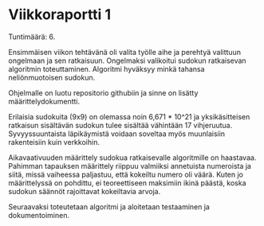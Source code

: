 # Viikkoraportti 1

Tuntimäärä: 6.

Ensimmäisen viikon tehtävänä oli valita työlle aihe ja perehtyä valittuun ongelmaan ja sen ratkaisuun. Ongelmaksi valikoitui sudokun ratkaisevan algoritmin toteuttaminen. Algoritmi hyväksyy minkä tahansa neliönmuotoisen sudokun.

Ohjelmalle on luotu repositorio githubiin ja sinne on lisätty määrittelydokumentti.

Erilaisia sudokuita (9x9) on olemassa noin 6,671 * 10^21 ja yksikäsitteisen ratkaisun sisältävän sudokun tulee sisältää vähintään 17 vihjeruutua. Syvyyssuuntaista läpikäymistä voidaan soveltaa myös muunlaisiin rakenteisiin kuin verkkoihin.

Aikavaativuuden määrittely sudokua ratkaisevalle algoritmille on haastavaa. Pahimman tapauksen määrittely riippuu valmiiksi annetuista numeroista ja siitä, missä vaiheessa paljastuu, että kokeiltu numero oli väärä. Kuten jo määrittelyssä on pohdittu, ei teoreettiseen maksimiin ikinä päästä, koska sudokun säännöt rajoittavat kokeiltavia arvoja.

Seuraavaksi toteutetaan algoritmi ja aloitetaan testaaminen ja dokumentoiminen.

